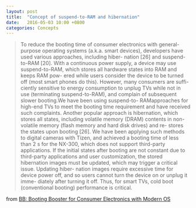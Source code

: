 ```yaml
---
layout: post
title:  "Concept of suspend-to-RAM and hibernation"
date:   2016-05-03 10:00 +0800
categories: Concepts
---
```



> To reduce the booting time of consumer electronics with general-purpose operating systems (a.k.a. smart devices), developers have used various approaches, including hiber- nation [26] and suspend-to-RAM [20]. With a continuous power supply, a device may use suspend-to-RAM, which stores all hardware states into RAM and keeps RAM pow- ered while users consider the device to be turned off (most smart phones do this). However, many consumers are suffi- ciently sensitive to energy consumption to unplug TVs while not in use (terminating suspend-to-RAM), and complain of subsequent slower booting.We have been using suspend-to- RAMapproaches for high-end TVs to meet the booting time requirement and have received such complaints. Another popular approach is hibernation, which stores all states, including volatile memory (DRAM) contents in non- volatile memory (flash memory and hard disk drives) and re- stores the states upon booting [26]. We have been applying such methods to digital cameras with Tizen, and achieved a booting time of less than 2 s for the NX-300, which does not support third-party applications. If the initial states after booting are not constant due to third-party applications and user customization, the stored hibernation images must be updated, which may trigger a critical issue. Updating hiber- nation images require excessive time for device power off, and so users cannot turn the device on or unplug it imme- diately after turning it off. Thus, for smart TVs, cold boot (conventional booting) performance is critical.

from [BB: Booting Booster for Consumer Electronics with Modern OS](https://www.google.com.hk/url?sa=t&rct=j&q=&esrc=s&source=web&cd=1&cad=rja&uact=8&ved=0ahUKEwirgPiz57zMAhXIX5QKHX-uAQAQFggbMAA&url=http%3A%2F%2Fdl.acm.org%2Fft_gateway.cfm%3Fid%3D2901320%26ftid%3D1708170%26dwn%3D1%26CFID%3D603059847%26CFTOKEN%3D58537603&usg=AFQjCNE-Q8c2ml_6k8l1OQvYgZIXE0EdWw&sig2=v4zNKN0VcWvuZqc6GPxq2A)